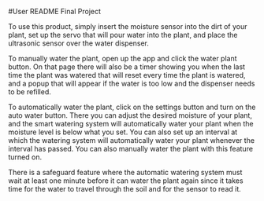 #User README Final Project

To use this product, simply insert the moisture sensor into the dirt of your plant, set up the servo that will pour water into the plant, and place the ultrasonic sensor over the water dispenser.

To manually water the plant, open up the app and click the water plant button. On that page there will also be a timer showing you when the last time the plant was watered that will reset every time the plant is watered, and a popup that will appear if the water is too low and the dispenser needs to be refilled.

To automatically water the plant, click on the settings button and turn on the auto water button. There you can adjust the desired moisture of your plant, and the smart watering system will automatically water your plant when the moisture level is below what you set. You can also set up an interval at which the watering system will automatically water your plant whenever the interval has passed. You can also manually water the plant with this feature turned on.

There is a safeguard feature where the automatic watering system must wait at least one minute before it can water the plant again since it takes time for the water to travel through the soil and for the sensor to read it.
